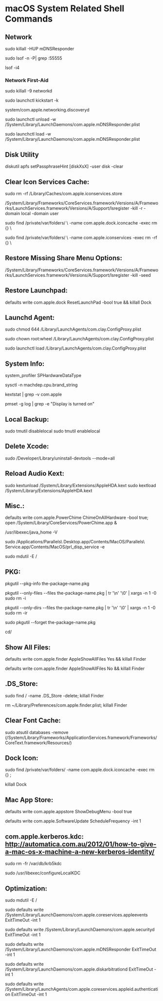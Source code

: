 # macOS System Related Shell Commands

## Network
sudo killall -HUP mDNSResponder

sudo lsof -n -P| grep :55555

lsof -i4

### Network First-Aid
sudo killall -9 networkd

sudo launchctl kickstart -k

system/com.apple.networking.discoveryd

sudo launchctl unload -w /System/Library/LaunchDaemons/com.apple.mDNSResponder.plist

sudo launchctl load -w /System/Library/LaunchDaemons/com.apple.mDNSResponder.plist

## Disk Utility
diskutil apfs setPassphraseHint [diskXsX] -user disk -clear

## Clear Icon Services Cache:
sudo rm -rf /Library/Caches/com.apple.iconservices.store

/System/Library/Frameworks/CoreServices.framework/Versions/A/Frameworks/LaunchServices.framework/Versions/A/Support/lsregister -kill -r -domain local -domain user

sudo find /private/var/folders/ \   -name com.apple.dock.iconcache -exec rm {} \

sudo find /private/var/folders/ \   -name com.apple.iconservices -exec rm -rf {} \

## Restore Missing Share Menu Options:
/System/Library/Frameworks/CoreServices.framework/Versions/A/Frameworks/LaunchServices.framework/Versions/A/Support/lsregister -kill -seed

## Restore Launchpad:
defaults write com.apple.dock ResetLaunchPad -bool true && killall Dock

## Launchd Agent:
sudo chmod 644 /Library/LaunchAgents/com.clay.ConfigProxy.plist

sudo chown root:wheel /Library/LaunchAgents/com.clay.ConfigProxy.plist

sudo launchctl load /Library/LaunchAgents/com.clay.ConfigProxy.plist

## System Info:
system_profiler SPHardwareDataType

sysctl -n machdep.cpu.brand_string

kextstat | grep -v com.apple

pmset -g log | grep -e "Display is turned on"

## Local Backup:
sudo tmutil disablelocal
sudo tmutil enablelocal

## Delete Xcode:
sudo /Developer/Library/uninstall-devtools --mode=all

## Reload Audio Kext:
sudo kextunload /System/Library/Extensions/AppleHDA.kext
sudo kextload /System/Library/Extensions/AppleHDA.kext

## Misc.:
defaults write com.apple.PowerChime ChimeOnAllHardware -bool true; open /System/Library/CoreServices/PowerChime.app &

/usr/libexec/java_home -V

sudo /Applications/Parallels\ Desktop.app/Contents/MacOS/Parallels\ Service.app/Contents/MacOS/prl_disp_service -e

sudo mdutil -E /

## PKG:
pkgutil --pkg-info the-package-name.pkg

pkgutil --only-files --files the-package-name.pkg | tr '\n' '\0' | xargs -n 1 -0 sudo rm -i

pkgutil --only-dirs --files the-package-name.pkg | tr '\n' '\0' | xargs -n 1 -0 sudo rm -ir

sudo pkgutil --forget the-package-name.pkg

cd/

## Show All Files:
defaults write com.apple.finder AppleShowAllFiles Yes && killall Finder

defaults write com.apple.finder AppleShowAllFiles No && killall Finder

## .DS_Store:
sudo find / -name .DS_Store -delete; killall Finder

rm ~/Library/Preferences/com.apple.finder.plist; killall Finder

## Clear Font Cache:
sudo atsutil databases -remove
(/System/Library/Frameworks/ApplicationServices.framework/Frameworks/CoreText.framework/Resources/)

## Dock Icon:
sudo find /private/var/folders/ -name com.apple.dock.iconcache -exec rm {} \;

killall Dock

## Mac App Store:
defaults write com.apple.appstore ShowDebugMenu -bool true

defaults write com.apple.SoftwareUpdate ScheduleFrequency -int 1

## com.apple.kerberos.kdc: <http://automatica.com.au/2012/01/how-to-give-a-mac-os-x-machine-a-new-kerberos-identity/>

sudo rm -fr /var/db/krb5kdc

sudo /usr/libexec/configureLocalKDC

## Optimization:
sudo mdutil -E /

sudo defaults write /System/Library/LaunchDaemons/com.apple.coreservices.appleevents ExitTimeOut -int 1

sudo defaults write /System/Library/LaunchDaemons/com.apple.securityd ExitTimeOut -int 1

sudo defaults write /System/Library/LaunchDaemons/com.apple.mDNSResponder ExitTimeOut -int 1

sudo defaults write /System/Library/LaunchDaemons/com.apple.diskarbitrationd ExitTimeOut -int 1

sudo defaults write /System/Library/LaunchAgents/com.apple.coreservices.appleid.authentication ExitTimeOut -int 1